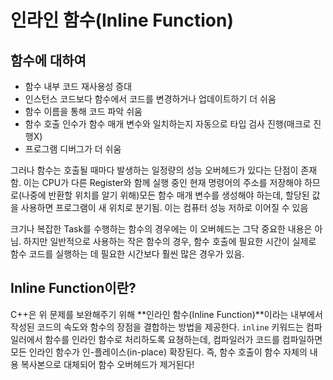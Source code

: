 # 인라인 함수(Inline Function)

## 함수에 대하여

- 함수 내부 코드 재사용성 증대
- 인스턴스 코드보다 함수에서 코드를 변경하거나 업데이트하기 더 쉬움
- 함수 이름을 통해 코드 파악 쉬움
- 함수 호출 인수가 함수 매개 변수와 일치하는지 자동으로 타입 검사 진행(매크로 진행X)
- 프로그램 디버그가 더 쉬움

그러나 함수는 호출될 때마다 발생하는 일정량의 성능 오버헤드가 있다는 단점이 존재함. 이는 CPU가 다른 Register와 함께 실행 중인 현재 명령어의 주소를 저장해야 하므로(나중에 반환할 위치를 알기 위해)모든 함수 매개 변수를 생성해야 하는데, 할당된 값을 사용하면 프로그램이 새 위치로 분기됨. 이는 컴퓨터 성능 저하로 이어질 수 있음

크기나 복잡한 Task를 수행하는 함수의 경우에는 이 오버헤드는 그닥 중요한 내용은 아님. 하지만 일반적으로 사용하는 작은 함수의 경우, 함수 호출에 필요한 시간이 실제로 함수 코드를 실행하는 데 필요한 시간보다 훨씬 많은 경우가 있음.

## Inline Function이란?

C++은 위 문제를 보완해주기 위해 **인라인 함수(Inline Function)**이라는 내부에서 작성된 코드의 속도와 함수의 장점을 결합하는 방법을 제공한다. `inline` 키워드는 컴파일러에서 함수를 인라인 함수로 처리하도록 요쳥하는데, 컴파일러가 코드를 컴파일하면 모든 인라인 함수가 인-플레이스(in-place) 확장된다. 즉, 함수 호출이 함수 자체의 내용 복사본으로 대체되어 함수 오버헤드가 제거된다!